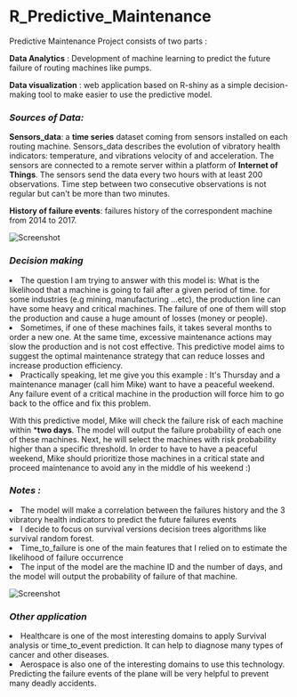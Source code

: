 # R_Predictive_Maintenance

Predictive Maintenance Project consists of two parts :

**Data Analytics** : Development of machine learning to predict the future failure of routing machines like pumps.

**Data visualization** : web application based on R-shiny as a simple decision-making tool to make easier to use the predictive model.


<h3><i>Sources of Data:</i></h3>

**Sensors_data**:  a **time series** dataset coming from sensors installed on each routing machine. Sensors_data describes the evolution of vibratory health indicators: temperature, and vibrations velocity of  and acceleration. The sensors are connected to a remote server within a platform of **Internet of Things**. The sensors send the data every two hours with at least 200 observations. Time step between two consecutive observations is not regular but can't be more than two minutes. 

**History of failure events**: failures history of the correspondent machine from 2014 to 2017. 

![Screenshot](https://github.com/SoufianeDataFan/R_Predictive_Maintenance_Web_Dashboard/blob/master/Dataflow.png)


<h3><i>Decision making </i></h3>

<li> The question I am trying to answer with this model is: What is the likelihood that a machine is going to fail after a given period of time.
for some industries (e.g mining, manufacturing ...etc), the production line can have some heavy and critical machines. The failure of one of them
will stop the production and cause a huge amount of losses (money or people). 

<li> Sometimes, if one of these machines fails, it takes several months to order a new one.
At the same time, excessive maintenance actions may slow the production and is not cost effective. This predictive model aims to suggest the optimal maintenance strategy that can reduce losses and increase production efficiency.

<li> Practically speaking, let me give you this example : It's Thursday and a maintenance manager (call him Mike) want to have a peaceful weekend. 
Any failure event of a critical machine in the production will force him to go back to the office and fix this problem. 


With this predictive model, Mike will check the failure risk of each machine within ***two days**.
The model will output the failure probability of each one of these machines. Next, he will select the machines with risk probability higher than a specific threshold. In order to have to have a peaceful weekend, Mike should prioritize those machines in a critical state and proceed maintenance to avoid any
in the middle of his weekend :) 


<h3><i>Notes : </i></h3>

<li> The model will make a correlation between the failures history and the 3 vibratory health indicators to predict the future failures events

<li> I decide to focus on survival versions decision trees algorithms like survival random forest.

<li> Time_to_failure is one of the main features that I relied on to estimate the likelihood of failure occurrence 

<li> The input of the model are the machine ID and the number of days, and the model will output the probability of failure of that machine. 


![Screenshot](https://github.com/SoufianeDataFan/R_Predictive_Maintenance_Web_Dashboard/blob/master/Dashboard'.png)


<h3><i>Other application</i></h3>


<li> Healthcare is one of the most interesting domains to apply Survival analysis or time_to_event prediction. It can help to diagnose many types of cancer and other diseases. 
<li> Aerospace is also one of the interesting domains to use this technology. Predicting the failure events of the plane will be very helpful
to prevent many deadly accidents. 




